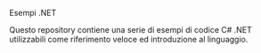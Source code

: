 Esempi .NET

Questo repository contiene una serie di esempi di codice C# .NET utilizzabili come riferimento veloce ed introduzione al linguaggio.

